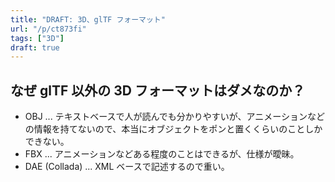 ```yaml
---
title: "DRAFT: 3D、glTF フォーマット"
url: "/p/ct873fi"
tags: ["3D"]
draft: true
---
```


なぜ glTF 以外の 3D フォーマットはダメなのか？
----

- OBJ ... テキストベースで人が読んでも分かりやすいが、アニメーションなどの情報を持てないので、本当にオブジェクトをポンと置くくらいのことしかできない。
- FBX ... アニメーションなどある程度のことはできるが、仕様が曖昧。
- DAE (Collada) ... XML ベースで記述するので重い。

